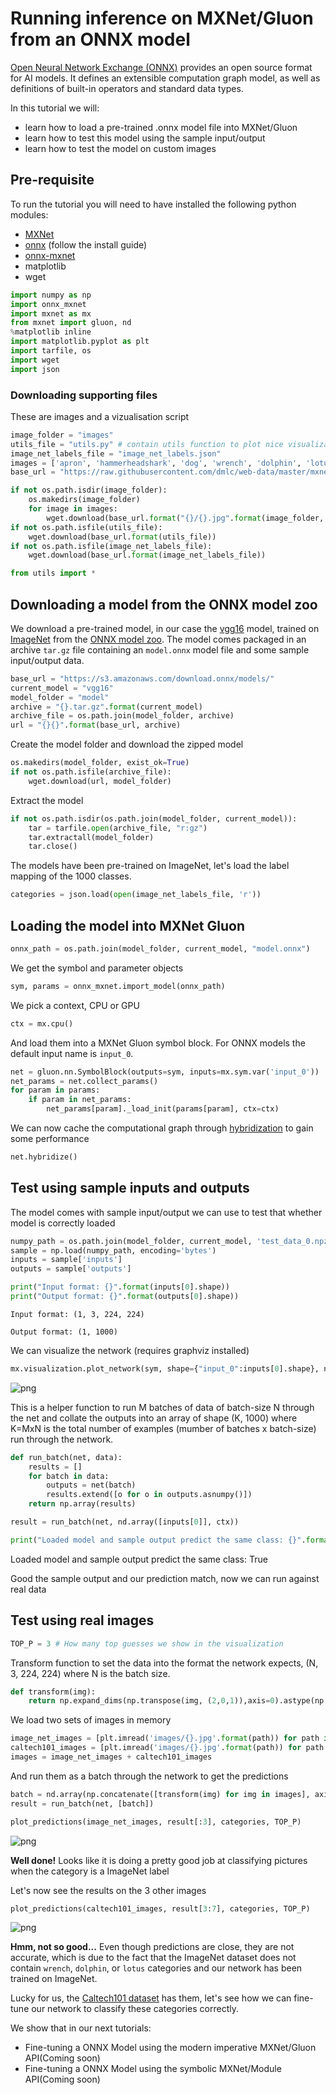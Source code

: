 
# Running inference on MXNet/Gluon from an ONNX model

[Open Neural Network Exchange (ONNX)](https://github.com/onnx/onnx) provides an open source format for AI models. It defines an extensible computation graph model, as well as definitions of built-in operators and standard data types.

In this tutorial we will:
    
- learn how to load a pre-trained .onnx model file into MXNet/Gluon
- learn how to test this model using the sample input/output
- learn how to test the model on custom images

## Pre-requisite

To run the tutorial you will need to have installed the following python modules:
- [MXNet](http://mxnet.incubator.apache.org/install/index.html)
- [onnx](https://github.com/onnx/onnx) (follow the install guide)
- [onnx-mxnet](https://github.com/onnx/onnx-mxnet)
- matplotlib
- wget


```python
import numpy as np
import onnx_mxnet
import mxnet as mx
from mxnet import gluon, nd
%matplotlib inline
import matplotlib.pyplot as plt
import tarfile, os
import wget
import json
```

### Downloading supporting files
These are images and a vizualisation script


```python
image_folder = "images"
utils_file = "utils.py" # contain utils function to plot nice visualization
image_net_labels_file = "image_net_labels.json"
images = ['apron', 'hammerheadshark', 'dog', 'wrench', 'dolphin', 'lotus']
base_url = "https://raw.githubusercontent.com/dmlc/web-data/master/mxnet/doc/tutorials/onnx/{}?raw=true"

if not os.path.isdir(image_folder):
    os.makedirs(image_folder)
    for image in images:
        wget.download(base_url.format("{}/{}.jpg".format(image_folder, image)), image_folder)
if not os.path.isfile(utils_file):
    wget.download(base_url.format(utils_file))       
if not os.path.isfile(image_net_labels_file):
    wget.download(base_url.format(image_net_labels_file))  
```


```python
from utils import *
```

## Downloading a model from the ONNX model zoo

We download a pre-trained model, in our case the [vgg16](https://arxiv.org/abs/1409.1556) model, trained on [ImageNet](http://www.image-net.org/) from the [ONNX model zoo](https://github.com/onnx/models). The model comes packaged in an archive `tar.gz` file containing an `model.onnx` model file and some sample input/output data.


```python
base_url = "https://s3.amazonaws.com/download.onnx/models/" 
current_model = "vgg16"
model_folder = "model"
archive = "{}.tar.gz".format(current_model)
archive_file = os.path.join(model_folder, archive)
url = "{}{}".format(base_url, archive)
```

Create the model folder and download the zipped model


```python
os.makedirs(model_folder, exist_ok=True)
if not os.path.isfile(archive_file):  
    wget.download(url, model_folder)
```

Extract the model


```python
if not os.path.isdir(os.path.join(model_folder, current_model)):
    tar = tarfile.open(archive_file, "r:gz")
    tar.extractall(model_folder)
    tar.close()
```

The models have been pre-trained on ImageNet, let's load the label mapping of the 1000 classes.


```python
categories = json.load(open(image_net_labels_file, 'r'))
```

## Loading the model into MXNet Gluon


```python
onnx_path = os.path.join(model_folder, current_model, "model.onnx")
```

We get the symbol and parameter objects


```python
sym, params = onnx_mxnet.import_model(onnx_path)
```

We pick a context, CPU or GPU


```python
ctx = mx.cpu()
```

And load them into a MXNet Gluon symbol block. For ONNX models the default input name is `input_0`.


```python
net = gluon.nn.SymbolBlock(outputs=sym, inputs=mx.sym.var('input_0'))
net_params = net.collect_params()
for param in params:
    if param in net_params:
        net_params[param]._load_init(params[param], ctx=ctx)
```

We can now cache the computational graph through [hybridization](https://mxnet.incubator.apache.org/tutorials/gluon/hybrid.html) to gain some performance



```python
net.hybridize()
```

## Test using sample inputs and outputs
The model comes with sample input/output we can use to test that whether model is correctly loaded


```python
numpy_path = os.path.join(model_folder, current_model, 'test_data_0.npz')
sample = np.load(numpy_path, encoding='bytes')
inputs = sample['inputs']
outputs = sample['outputs']
```


```python
print("Input format: {}".format(inputs[0].shape))
print("Output format: {}".format(outputs[0].shape))
```

`Input format: (1, 3, 224, 224)` <!--notebook-skip-line-->


`Output format: (1, 1000)` <!--notebook-skip-line-->
    


We can visualize the network (requires graphviz installed)


```python
mx.visualization.plot_network(sym, shape={"input_0":inputs[0].shape}, node_attrs={"shape":"oval","fixedsize":"false"})
```




![png](https://raw.githubusercontent.com/dmlc/web-data/master/mxnet/doc/tutorials/onnx/network.png?raw=true)<!--notebook-skip-line-->



This is a helper function to run M batches of data of batch-size N through the net and collate the outputs into an array of shape (K, 1000) where K=MxN is the total number of examples (mumber of batches x batch-size) run through the network.


```python
def run_batch(net, data):
    results = []
    for batch in data:
        outputs = net(batch)
        results.extend([o for o in outputs.asnumpy()])
    return np.array(results)
```


```python
result = run_batch(net, nd.array([inputs[0]], ctx))
```


```python
print("Loaded model and sample output predict the same class: {}".format(np.argmax(result) == np.argmax(outputs[0])))
```

Loaded model and sample output predict the same class: True <!--notebook-skip-line-->


Good the sample output and our prediction match, now we can run against real data

## Test using real images


```python
TOP_P = 3 # How many top guesses we show in the visualization
```


Transform function to set the data into the format the network expects, (N, 3, 224, 224) where N is the batch size.


```python
def transform(img):
    return np.expand_dims(np.transpose(img, (2,0,1)),axis=0).astype(np.float32)
```


We load two sets of images in memory


```python
image_net_images = [plt.imread('images/{}.jpg'.format(path)) for path in ['apron', 'hammerheadshark','dog']]
caltech101_images = [plt.imread('images/{}.jpg'.format(path)) for path in ['wrench', 'dolphin','lotus']]
images = image_net_images + caltech101_images
```

And run them as a batch through the network to get the predictions

```python
batch = nd.array(np.concatenate([transform(img) for img in images], axis=0), ctx=ctx)
result = run_batch(net, [batch])
```


```python
plot_predictions(image_net_images, result[:3], categories, TOP_P)
```


![png](https://raw.githubusercontent.com/dmlc/web-data/master/mxnet/doc/tutorials/onnx/imagenet.png?raw=true)<!--notebook-skip-line-->


**Well done!** Looks like it is doing a pretty good job at classifying pictures when the category is a ImageNet label

Let's now see the results on the 3 other images


```python
plot_predictions(caltech101_images, result[3:7], categories, TOP_P)
```


![png](https://raw.githubusercontent.com/dmlc/web-data/master/mxnet/doc/tutorials/onnx/caltech101.png?raw=true)<!--notebook-skip-line-->


**Hmm, not so good...**  Even though predictions are close, they are not accurate, which is due to the fact that the ImageNet dataset does not contain `wrench`, `dolphin`, or `lotus` categories and our network has been trained on ImageNet.

Lucky for us, the [Caltech101 dataset](http://www.vision.caltech.edu/Image_Datasets/Caltech101/) has them, let's see how we can fine-tune our network to classify these categories correctly.

We show that in our next tutorials:

- Fine-tuning a ONNX Model using the modern imperative MXNet/Gluon API(Coming soon)
- Fine-tuning a ONNX Model using the symbolic MXNet/Module API(Coming soon)
    
<!-- INSERT SOURCE DOWNLOAD BUTTONS -->
